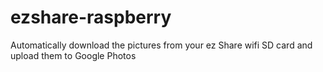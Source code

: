 # ezshare-raspberry
Automatically download the pictures from your ez Share wifi SD card and upload them to Google Photos
